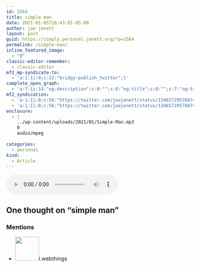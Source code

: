 ```yaml
---
id: 1564
title: simple man
date: 2021-01-05T16:43:01-05:00
author: joe jenett
layout: post
guid: https://simply.personal.jenett.org/?p=1564
permalink: /simple-man/
inline_featured_image:
  - "0"
classic-editor-remember:
  - classic-editor
mf2_mp-syndicate-to:
  - 'a:1:{i:0;s:22:"bridgy-publish_twitter";}'
complete_open_graph:
  - 'a:7:{s:14:"og:description";s:0:"";s:8:"og:title";s:0:"";s:7:"og:type";s:0:"";s:12:"twitter:card";s:7:"summary";s:15:"twitter:creator";s:0:"";s:19:"twitter:description";s:0:"";s:8:"og:image";s:0:"";}'
mf2_syndication:
  - 'a:1:{i:0;s:56:"https://twitter.com/joejenett/status/1346572957607464967";}'
  - 'a:1:{i:0;s:56:"https://twitter.com/joejenett/status/1346572957607464967";}'
enclosure:
  - |
    ../wp-content/uploads/2021/01/Simple-Man.mp3
    0
    audio/mpeg
    
categories:
  - personal
kind:
  - Article
---
```

<audio controls><source src="../wp-content/uploads/2021/01/Simple-Man.mp3" type="audio/mp3"></audio>

<h2 id="comments-title">One thought on “<span>simple man</span>”		</h2>


<ol class="commentlist">
</ol>

<div class="mentions">
<h3>Mentions</h3>
<ul class="mention-list linkback-mention"><li class="webmention even thread-even depth-1 linkback-mention-single u-mention h-cite h-entry p-comment comment" id="comment-317">
<span class="p-author h-card"><a class="u-url" title="" href="https://twitter.com/iwebthings"><img alt="" src="https://pbs.twimg.com/profile_images/1072273291186987010/MGloHRRZ.jpg" srcset="https://pbs.twimg.com/profile_images/1072273291186987010/MGloHRRZ.jpg 2x" class="avatar avatar-64 photo avatar-default local-avatar u-photo" itemprop="image" loading="lazy" width="64" height="64"></a><span class="hide-name p-name">i.webthings</span></span><a class="u-url" href="https://twitter.com/iwebthings/status/1346574599660707840"></a>
</li></ul></div>